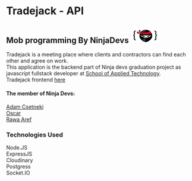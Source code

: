 # Tradejack - API
## Mob programming By NinjaDevs <img src="ninjaLogo.png" alt="logo" width="80"/>  
Tradejack is a meeting place where clients and contractors can find each other and agree on work.  
This application is the backend part of Ninja devs graduation project as javascript fullstack developer at [School of Applied Technology](https://github.com/saltsthlm).    
Tradejack frontend [here](https://github.com/Rawa08/Tradejack-frontend)   
    

####  The member of  Ninja Devs: 
[Adam Csetneki](https://github.com/Tottzi)  
[Oscar](https://github.com/oscarstromsater)   
[Rawa Aref](https://github.com/rawa08)   

### Technologies Used  
Node.JS  
ExpressJS  
Cloudinary  
Postgress  
Socket.IO  
